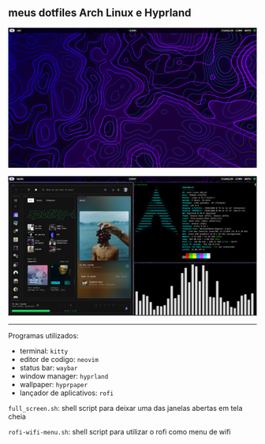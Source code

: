 ## meus dotfiles Arch Linux e Hyprland

![App Screenshot](print_clean.png)


![App Screenshot](print_apps.png)

---
Programas utilizados: 

 - terminal: `kitty`
 - editor de codigo: `neovim`
 - status bar: `waybar`
 - window manager: `hyprland`
 - wallpaper: `hyprpaper`
 - lançador de aplicativos: `rofi`

`full_screen.sh`: shell script para deixar uma das janelas abertas em tela cheia

`rofi-wifi-menu.sh`: shell script para utilizar o rofi como menu de wifi
